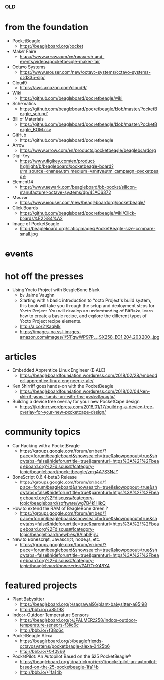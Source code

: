 ### OLD ###
# from the foundation
* PocketBeagle
    * https://beagleboard.org/pocket
* Maker Faire
    * https://www.arrow.com/en/research-and-events/videos/pocketbeagle-maker-fair
* Octavo Systems
    * https://www.mouser.com/new/octavo-systems/octavo-systems-osd335-sip/
* Cloud9
    * https://aws.amazon.com/cloud9/
* Wiki
    * https://github.com/beagleboard/pocketbeagle/wiki
* Schematics
    * https://github.com/beagleboard/pocketbeagle/blob/master/PocketBeagle_sch.pdf
* Bill of Materials
    * https://github.com/beagleboard/pocketbeagle/blob/master/PocketBeagle_BOM.csv
* GitHub
    * https://github.com/beagleboard/pocketbeagle
* Arrow
    * https://www.arrow.com/en/products/pocketbeagle/beagleboardorg
* Digi-Key
    * https://www.digikey.com/en/product-highlight/b/beagleboard/pocketbeagle-board?utm_source=online&utm_medium=vanity&utm_campaign=pocketbeagle
* Element14
    * https://www.newark.com/beagleboard/bb-pocket/silicon-manufacturer-octave-systems/dp/45AC6372
* Mouser
    * https://www.mouser.com/new/beagleboardorg/pocketbeagle/
* Click Boards
    * https://github.com/beagleboard/pocketbeagle/wiki/Click-boards%E2%84%A2
* Image of PocketBeagle
    * http://beagleboard.org/static/images/PocketBeagle-size-compare-small.jpg

# events

# hot off the presses
* Using Yocto Project with BeagleBone Black
  * by Jaime Vaughn
  * Starting with a basic introduction to Yocto Project's build system, this book will take you through the setup and deployment steps for Yocto Project. You will develop an understanding of BitBake, learn how to create a basic recipe, and explore the different types of Yocto Project recipe elements.
  * http://a.co/21XaqMk
  * https://images-na.ssl-images-amazon.com/images/I/51FqwWP97PL._SX258_BO1,204,203,200_.jpg

# articles 
* Embedded Apprentice Linux Engineer (E-ALE)
    * https://beagleboardfoundation.wordpress.com/2018/02/28/embedded-apprentice-linux-engineer-e-ale/
* Ken Shirriff goes hands-on with the PocketBeagle
    * https://beagleboardfoundation.wordpress.com/2018/02/04/ken-shirrif-goes-hands-on-with-the-pocketbeagle/
* Building a device tree overlay for your new PocketCape design
    * https://jkridner.wordpress.com/2018/01/17/building-a-device-tree-overlay-for-your-new-pocketcape-design/
 
# community topics
* Car Hacking with a PocketBeagle
    * https://groups.google.com/forum/embed/?place=forum/beagleboard&showsearch=true&showpopout=true&showtabs=false&hideforumtitle=true&parenturl=https%3A%2F%2Fbeagleboard.org%2Fdiscuss#!category-topic/beagleboard/pocketbeagle/zmg4A7S3NJY
* BoneScript 0.6.4-beta3 Release
    * https://groups.google.com/forum/embed/?place=forum/beagleboard&showsearch=true&showpopout=true&showtabs=false&hideforumtitle=true&parenturl=https%3A%2F%2Fbeagleboard.org%2Fdiscuss#!category-topic/beagleboard/software/wg7B4k1HjkQ
* How to extend the RAM of BeagleBone Green ?
    * https://groups.google.com/forum/embed/?place=forum/beagleboard&showsearch=true&showpopout=true&showtabs=false&hideforumtitle=true&parenturl=https%3A%2F%2Fbeagleboard.org%2Fdiscuss#!category-topic/beagleboard/newbies/8AIablPjljU
* New to Bonescript, Javascript, node.js, etc.
    * https://groups.google.com/forum/embed/?place=forum/beagleboard&showsearch=true&showpopout=true&showtabs=false&hideforumtitle=true&parenturl=https%3A%2F%2Fbeagleboard.org%2Fdiscuss#!category-topic/beagleboard/bonescript/PAl7OeX48X4

# featured projects
* Plant Babysitter
    * https://beagleboard.org/p/sagrawal96/plant-babysitter-a85198
    * http://bbb.io/+a85198
* Indoor-Outdoor Temperature Sensors
    * https://beagleboard.org/p/JPALMER2258/indoor-outdoor-temperature-sensors-f38c6c
    * http://bbb.io/+f38c6c
* PocketBeagle Alexa
    * https://beagleboard.org/p/beaglefriends-octavosystems/pocketbeagle-alexa-0425b6
    * http://bbb.io/+0425b6
* PocketPilot: An Autopilot Based on the $25 PocketBeagle®
    * https://beagleboard.org/p/patrickpoirier51/pocketpilot-an-autopilot-based-on-the-25-pocketbeagle-1fa14b
    * http://bbb.io/+1fa14b